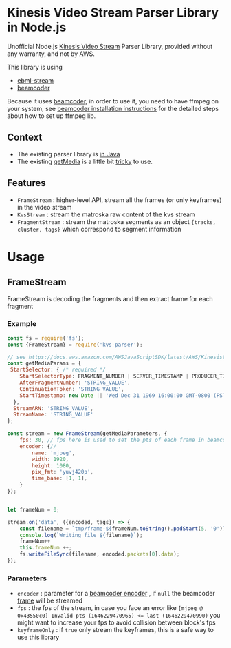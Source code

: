 # Kinesis Video Stream Parser Library in Node.js

Unofficial Node.js [Kinesis Video Stream](https://aws.amazon.com/kinesis/video-streams/) Parser Library, provided without any warranty, and not by AWS.

This library is using 
* [ebml-stream](https://www.npmjs.com/package/ebml-stream)
* [beamcoder](https://www.npmjs.com/package/beamcoder)

Because it uses [beamcoder](https://www.npmjs.com/package/beamcoder), in order to use it, you need to have ffmpeg on your system, see [beamcoder installation instructions](https://github.com/Streampunk/beamcoder#installation) for the detailed steps about how to set up ffmpeg lib.

## Context

* The existing parser library is [in Java](https://docs.aws.amazon.com/kinesisvideostreams/latest/dg/parser-library.html)
* The existing [getMedia](https://docs.aws.amazon.com/AWSJavaScriptSDK/latest/AWS/KinesisVideoMedia.html#getMedia-property) is a little bit [tricky](https://stackoverflow.com/questions/53921074/how-to-get-metadata-from-amazon-kinesis-video-streams-via-video-js-and-http-stre/71298009#71298009) to use.

## Features

* `FrameStream` : higher-level API, stream all the frames (or only keyframes) in the video stream
* `KvsStream` : stream the matroska raw content of the kvs stream
* `FragmentStream` : stream the matroska segments as an object `{tracks, cluster, tags}` which correspond to segment information

# Usage

## FrameStream

FrameStream is decoding the fragments and then extract frame for each fragment

### Example


```js
const fs = require('fs');
const {FrameStream} = require('kvs-parser');

// see https://docs.aws.amazon.com/AWSJavaScriptSDK/latest/AWS/KinesisVideoMedia.html#getMedia-property
const getMediaParams = {
 StartSelector: { /* required */
    StartSelectorType: FRAGMENT_NUMBER | SERVER_TIMESTAMP | PRODUCER_TIMESTAMP | NOW | EARLIEST | CONTINUATION_TOKEN, /* required */
    AfterFragmentNumber: 'STRING_VALUE',
    ContinuationToken: 'STRING_VALUE',
    StartTimestamp: new Date || 'Wed Dec 31 1969 16:00:00 GMT-0800 (PST)' || 123456789
  },
  StreamARN: 'STRING_VALUE',
  StreamName: 'STRING_VALUE'
};

const stream = new FrameStream(getMediaParameters, {
	fps: 30, // fps here is used to set the pts of each frame in beamcoder
	encoder: {// 
		name: 'mjpeg',
		width: 1920,
		height: 1080,
		pix_fmt: 'yuvj420p',
		time_base: [1, 1],
	}
});


let frameNum = 0;

stream.on('data', ({encoded, tags}) => {
	const filename = `tmp/frame-${frameNum.toString().padStart(5, '0')}.jpg`;
	console.log(`Writing file ${filename}`);
	frameNum++
	this.frameNum ++;
	fs.writeFileSync(filename, encoded.packets[0].data);
});
```

### Parameters

* `encoder` : parameter for a [beamcoder encoder](https://github.com/Streampunk/beamcoder#encoder) , if `null` the beamcoder [frame](https://github.com/Streampunk/beamcoder#creating-frames) will be streamed
* `fps` : the fps of the stream, in case you face an error like `[mjpeg @ 0x43550c0] Invalid pts (1646229470965) <= last (1646229470990)` you might want to increase your fps to avoid collision between block's fps 
* `keyframeOnly` : if `true` only stream the keyframes, this is a safe way to use this library
